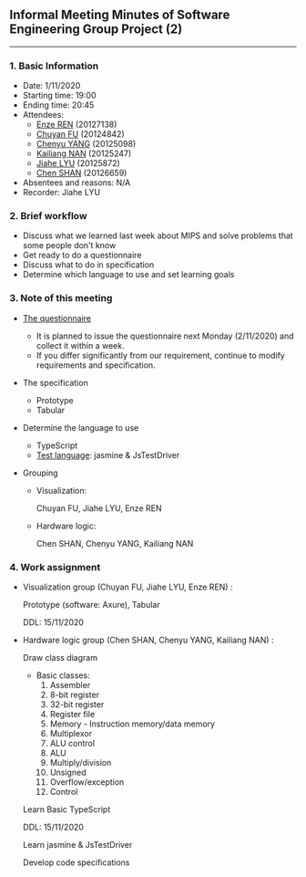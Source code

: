 ## Informal Meeting Minutes of Software Engineering Group Project (2)

****

### 1. Basic Information

* Date: 1/11/2020
* Starting time: 19:00
* Ending time: 20:45
* Attendees: 
  * [Enze REN](../../CV/EnzeRen.md) (20127138)
  * [Chuyan FU](../../CV/ChuyanFu.md) (20124842)
  * [Chenyu YANG](../../CV/ChenyuYang.md) (20125098)
  * [Kailiang NAN](../../CV/KailiangNan.md) (20125247)
  * [Jiahe LYU](../../CV/JiaheLyu.md) (20125872)
  * [Chen SHAN](../../CV/ChenShan.md) (20126659)
* Absentees and reasons: N/A
* Recorder: Jiahe LYU

### 2. Brief workflow

* Discuss what we learned last week about MIPS and solve problems that some people don't know
* Get ready to do a questionnaire
* Discuss what to do in specification
* Determine which language to use and set learning goals

### 3. Note of this meeting

* [The questionnaire](https://wj.qq.com/s2/7464055/d6c9/)
  * It is planned to issue the questionnaire next Monday (2/11/2020) and collect it within a week.
  * If you differ significantly from our requirement, continue to modify requirements and specification.

* The specification

  * Prototype
  * Tabular

* Determine the language to use

  * TypeScript
  * [Test language](https://www.cnblogs.com/Alex--Yang/p/3417163.html): jasmine & JsTestDriver

* Grouping

  * Visualization:

    Chuyan FU, Jiahe LYU, Enze REN

  * Hardware logic:

    Chen SHAN, Chenyu YANG, Kailiang NAN

### 4. Work assignment

* Visualization group (Chuyan FU, Jiahe LYU, Enze REN) :

  Prototype (software: Axure), Tabular

  DDL: 15/11/2020

* Hardware logic group (Chen SHAN, Chenyu YANG, Kailiang NAN) :

  Draw class diagram

  * Basic classes:
    1. Assembler
    2. 8-bit register
    3. 32-bit register
    4. Register file
    5. Memory - Instruction memory/data memory
    6. Multiplexor
    7. ALU control
    8. ALU
    9. Multiply/division
    10. Unsigned
    11. Overflow/exception
    12. Control

  Learn Basic TypeScript

  DDL: 15/11/2020

  Learn jasmine & JsTestDriver

  Develop code specifications

